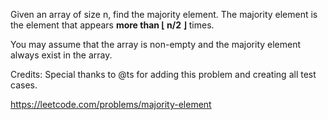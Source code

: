 Given an array of size n, find the majority element. The majority element is the element that appears **more than ⌊ n/2 ⌋** times.

You may assume that the array is non-empty and the majority element always exist in the array.

Credits:
Special thanks to @ts for adding this problem and creating all test cases.

https://leetcode.com/problems/majority-element